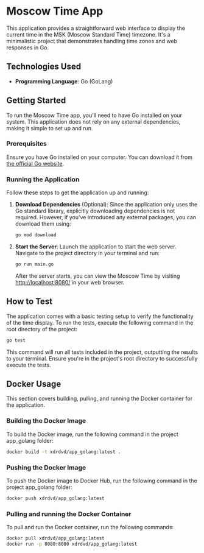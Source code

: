 # Moscow Time App

This application provides a straightforward web interface to display the current time in the MSK (Moscow Standard Time) timezone. It's a minimalistic project that demonstrates handling time zones and web responses in Go.

## Technologies Used

- **Programming Language**: Go (GoLang)

## Getting Started

To run the Moscow Time app, you'll need to have Go installed on your system. This application does not rely on any external dependencies, making it simple to set up and run.

### Prerequisites

Ensure you have Go installed on your computer. You can download it from [the official Go website](https://golang.org/dl/).

### Running the Application

Follow these steps to get the application up and running:

1. **Download Dependencies** (Optional):
   Since the application only uses the Go standard library, explicitly downloading dependencies is not required. However, if you've introduced any external packages, you can download them using:
   ```bash
   go mod download
   ```
2. **Start the Server**:
   Launch the application to start the web server. Navigate to the project directory in your terminal and run:
   ```bash
   go run main.go
   ```
   After the server starts, you can view the Moscow Time by visiting [http://localhost:8080/](http://localhost:8080/) in your web browser.

## How to Test

The application comes with a basic testing setup to verify the functionality of the time display. To run the tests, execute the following command in the root directory of the project:

```bash
go test
```

This command will run all tests included in the project, outputting the results to your terminal. Ensure you're in the project's root directory to successfully execute the tests.

## Docker Usage

This section covers building, pulling, and running the Docker container for the application.

### Building the Docker Image

To build the Docker image, run the following command in the project app_golang folder:

```bash
docker build -t xdrdvd/app_golang:latest .
```

### Pushing the Docker Image

To push the Docker image to Docker Hub, run the following command in the project app_golang folder:

```bash
docker push xdrdvd/app_golang:latest
```

### Pulling and running the Docker Container

To pull and run the Docker container, run the following commands:

```bash
docker pull xdrdvd/app_golang:latest
docker run -p 8080:8080 xdrdvd/app_golang:latest
```
